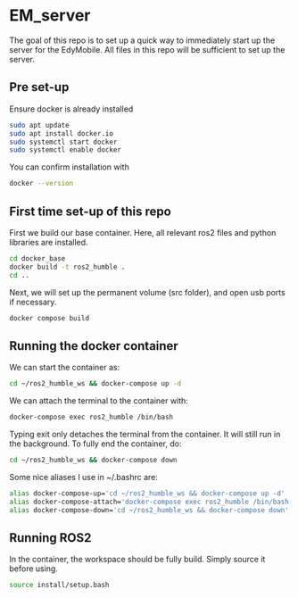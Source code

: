 # EM_server

The goal of this repo is to set up a quick way to immediately start up the server for the EdyMobile. All files in this repo will be sufficient to set up the server.

## Pre set-up

Ensure docker is already installed
```sh
sudo apt update
sudo apt install docker.io
sudo systemctl start docker
sudo systemctl enable docker
```
You can confirm installation with
```sh
docker --version
```

## First time set-up of this repo

First we build our base container. Here, all relevant ros2 files and python libraries are installed.

```sh
cd docker_base
docker build -t ros2_humble .
cd ..
```

Next, we will set up the permanent volume (src folder), and open usb ports if necessary.
```sh
docker compose build
```

## Running the docker container
We can start the container as:
```sh
cd ~/ros2_humble_ws && docker-compose up -d
```
We can attach the terminal to the container with:
```sh
docker-compose exec ros2_humble /bin/bash
```
Typing exit only detaches the terminal from the container. It will still run in the background. To fully end the container, do:
```sh
cd ~/ros2_humble_ws && docker-compose down
```

Some nice aliases I use in ~/.bashrc are:
```bash
alias docker-compose-up='cd ~/ros2_humble_ws && docker-compose up -d'
alias docker-compose-attach='docker-compose exec ros2_humble /bin/bash'
alias docker-compose-down='cd ~/ros2_humble_ws && docker-compose down'
```

## Running ROS2
In the container, the workspace should be fully build. Simply source it before using.
```bash
source install/setup.bash
```